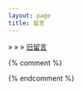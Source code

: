 ```yaml
---
layout: page
title: 留言
---
```


&raquo; &raquo; &raquo; <a href="/commentsold.html" target="_blank">旧留言</a>

<div id="tcomment" class="comment"></div>

<script src="https://cdn.staticfile.org/twikoo/1.5.11/twikoo.all.min.js"></script>
<script>twikoo.init({ envId:'https://twikoo-livid-three.vercel.app/', el: '#tcomment', lang: 'zh-CN',})</script>
{% comment %}
<script>twikoo.init({ envId:'wutiaoreninfo-2gwrikiwe53b792b', el: '#tcomment', lang: 'zh-CN',})</script>
{% endcomment %}
